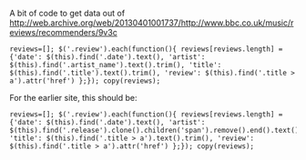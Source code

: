 
A bit of code to get data out of
http://web.archive.org/web/20130401001737/http://www.bbc.co.uk/music/reviews/recommenders/9v3c

```
reviews=[]; $('.review').each(function(){ reviews[reviews.length] = {'date': $(this).find('.date').text(), 'artist': $(this).find('.artist_name').text().trim(), 'title': $(this).find('.title').text().trim(), 'review': $(this).find('.title > a').attr('href') };}); copy(reviews);
```

For the earlier site, this should be:

```
reviews=[]; $('.review').each(function(){ reviews[reviews.length] = {'date': $(this).find('.date').text(), 'artist': $(this).find('.release').clone().children('span').remove().end().text().trim(), 'title': $(this).find('.title > a').text().trim(), 'review': $(this).find('.title > a').attr('href') };}); copy(reviews);
```
